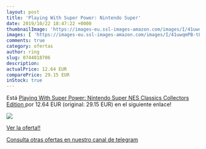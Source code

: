 ```yaml
---
layout: post
title: 'Playing With Super Power: Nintendo Super'
date: 2019/10/22 18:47:22 +0000
thumbnailImage: 'https://images-eu.ssl-images-amazon.com/images/I/41uwqmPB-tL._SL200_.jpg'
images: [ 'https://images-eu.ssl-images-amazon.com/images/I/41uwqmPB-tL._SL200_.jpg' ]
comments: true
category: ofertas
author: ring
slug: 0744018706
description:
actualPrice: 12.64 EUR
comparePrice: 29.15 EUR
inStock: true
---
```


Está [Playing With Super Power: Nintendo Super NES Classics  Collectors Edition ](https://www.amazon.com/dp/0744018706/?tag=redken08-20) por 12.64 EUR (original: 29.15 EUR) en el siguiente enlace!

[![](https://images-eu.ssl-images-amazon.com/images/I/41uwqmPB-tL._SL200_.jpg)](https://www.amazon.com/dp/0744018706/?tag=redken08-20)

[Ver la oferta!!](https://www.amazon.com/dp/0744018706/?tag=redken08-20)

[Consulta otras ofertas en nuestro canal de telegram](https://t.me/s/ofertas25)
